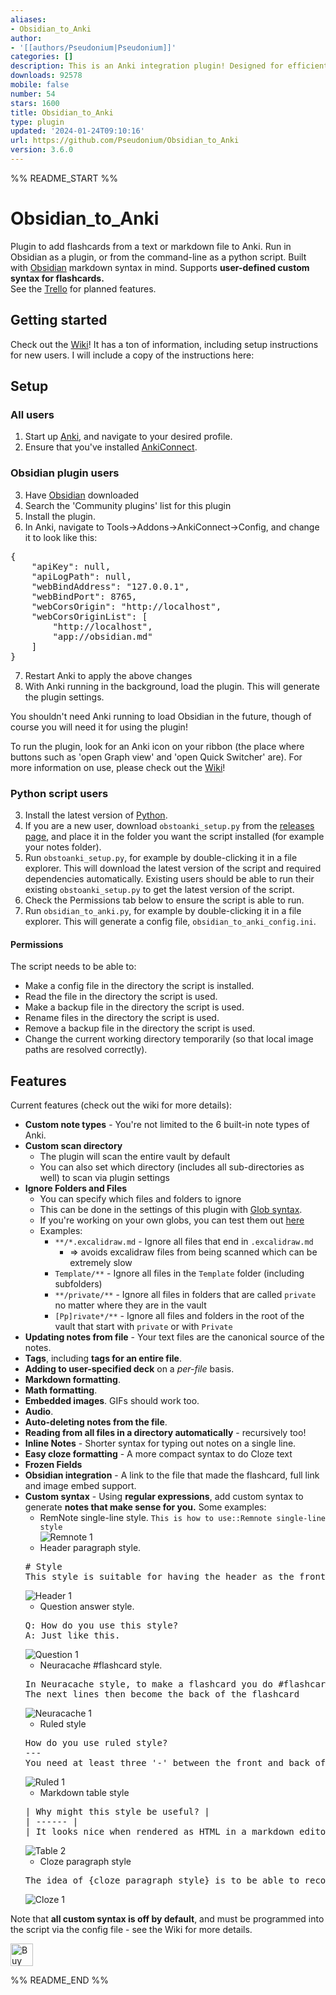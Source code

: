```yaml
---
aliases:
- Obsidian_to_Anki
author:
- '[[authors/Pseudonium|Pseudonium]]'
categories: []
description: This is an Anki integration plugin! Designed for efficient bulk exporting.
downloads: 92578
mobile: false
number: 54
stars: 1600
title: Obsidian_to_Anki
type: plugin
updated: '2024-01-24T09:10:16'
url: https://github.com/Pseudonium/Obsidian_to_Anki
version: 3.6.0
---
```


%% README_START %%

# Obsidian_to_Anki
Plugin to add flashcards from a text or markdown file to Anki. Run in Obsidian as a plugin, or from the command-line as a python script. Built with [Obsidian](https://obsidian.md/) markdown syntax in mind. Supports **user-defined custom syntax for flashcards.**  
See the [Trello](https://trello.com/b/6MXEizGg/obsidiantoanki) for planned features.

## Getting started

Check out the [Wiki](https://github.com/Pseudonium/Obsidian_to_Anki/wiki)! It has a ton of information, including setup instructions for new users. I will include a copy of the instructions here:

## Setup

### All users
1. Start up [Anki](https://apps.ankiweb.net/), and navigate to your desired profile.
2. Ensure that you've installed [AnkiConnect](https://git.foosoft.net/alex/anki-connect).

### Obsidian plugin users
3. Have [Obsidian](https://obsidian.md/) downloaded
4. Search the 'Community plugins' list for this plugin
5. Install the plugin.
6. In Anki, navigate to Tools->Addons->AnkiConnect->Config, and change it to look like this:
<pre>
{
    "apiKey": null,
    "apiLogPath": null,
    "webBindAddress": "127.0.0.1",
    "webBindPort": 8765,
    "webCorsOrigin": "http://localhost",
    "webCorsOriginList": [
        "http://localhost",
        "app://obsidian.md"
    ]
}
</pre>

7. Restart Anki to apply the above changes
8. With Anki running in the background, load the plugin. This will generate the plugin settings.


You shouldn't need Anki running to load Obsidian in the future, though of course you will need it for using the plugin!

To run the plugin, look for an Anki icon on your ribbon (the place where buttons such as 'open Graph view' and 'open Quick Switcher' are).
For more information on use, please check out the [Wiki](https://github.com/Pseudonium/Obsidian_to_Anki/wiki)!

### Python script users
3. Install the latest version of [Python](https://www.python.org/downloads/).
4. If you are a new user, download `obstoanki_setup.py` from the [releases page](https://github.com/Pseudonium/Obsidian_to_Anki/releases), and place it in the folder you want the script installed (for example your notes folder).  
5. Run `obstoanki_setup.py`, for example by double-clicking it in a file explorer. This will download the latest version of the script and required dependencies automatically. Existing users should be able to run their existing `obstoanki_setup.py` to get the latest version of the script.  
6. Check the Permissions tab below to ensure the script is able to run.
7. Run `obsidian_to_anki.py`, for example by double-clicking it in a file explorer. This will generate a config file, `obsidian_to_anki_config.ini`.

#### Permissions
The script needs to be able to:
* Make a config file in the directory the script is installed.
* Read the file in the directory the script is used.
* Make a backup file in the directory the script is used.
* Rename files in the directory the script is used.
* Remove a backup file in the directory the script is used.
* Change the current working directory temporarily (so that local image paths are resolved correctly).

## Features

Current features (check out the wiki for more details):
* **Custom note types** - You're not limited to the 6 built-in note types of Anki.
* **Custom scan directory** 
  * The plugin will scan the entire vault by default
  * You can also set which directory (includes all sub-directories as well) to scan via plugin settings
* **Ignore Folders and Files**
  * You can specify which files and folders to ignore 
  * This can be done in the settings of this plugin with [Glob syntax](https://en.wikipedia.org/wiki/Glob_(programming)#Syntax).
  * If you're working on your own globs, you can test them out [here](https://globster.xyz/)
  * Examples:
    * `**/*.excalidraw.md` - Ignore all files that end in `.excalidraw.md`
      * => avoids excalidraw files from being scanned which can be extremely slow
    * `Template/**` - Ignore all files in the `Template` folder (including subfolders)
    * `**/private/**` - Ignore all files in folders that are called `private` no matter where they are in the vault
    * `[Pp]rivate*/**` - Ignore all files and folders in the root of the vault that start with `private` or with `Private`
* **Updating notes from file** - Your text files are the canonical source of the notes.
* **Tags**, including **tags for an entire file**.
* **Adding to user-specified deck** on a *per-file* basis.
* **Markdown formatting**.
* **Math formatting**.
* **Embedded images**. GIFs should work too.
* **Audio**.
* **Auto-deleting notes from the file**.
* **Reading from all files in a directory automatically** - recursively too!
* **Inline Notes** - Shorter syntax for typing out notes on a single line.
* **Easy cloze formatting** - A more compact syntax to do Cloze text
* **Frozen Fields**
* **Obsidian integration** - A link to the file that made the flashcard, full link and image embed support.
* **Custom syntax** - Using **regular expressions**, add custom syntax to generate **notes that make sense for you.** Some examples:
  * RemNote single-line style. `This is how to use::Remnote single-line style`  
  ![Remnote 1](https://raw.githubusercontent.com/Pseudonium/Obsidian_to_Anki/HEAD/Images/Remnote_1.png)
  * Header paragraph style.
  <pre>
  # Style
  This style is suitable for having the header as the front, and the answer as the back
  </pre>  
  ![Header 1](https://raw.githubusercontent.com/Pseudonium/Obsidian_to_Anki/HEAD/Images/Header_1.png)
  * Question answer style.
  <pre>
  Q: How do you use this style?
  A: Just like this.
  </pre>  
  ![Question 1](https://raw.githubusercontent.com/Pseudonium/Obsidian_to_Anki/HEAD/Images/Question_1.png)
  * Neuracache #flashcard style.  
  <pre>
  In Neuracache style, to make a flashcard you do #flashcard
  The next lines then become the back of the flashcard
  </pre>  
  ![Neuracache 1](https://raw.githubusercontent.com/Pseudonium/Obsidian_to_Anki/HEAD/Images/Neuracache_1.png)
  * Ruled style  
  <pre>
  How do you use ruled style?
  ---
  You need at least three '-' between the front and back of the card.
  </pre>  
  ![Ruled 1](https://raw.githubusercontent.com/Pseudonium/Obsidian_to_Anki/HEAD/Images/Ruled_1.png)
  * Markdown table style  
  <pre>
  | Why might this style be useful? |
  | ------ |
  | It looks nice when rendered as HTML in a markdown editor. |
  </pre>
  ![Table 2](https://raw.githubusercontent.com/Pseudonium/Obsidian_to_Anki/HEAD/Images/Table_2.png)
  * Cloze paragraph style  
  <pre>
  The idea of {cloze paragraph style} is to be able to recognise any paragraphs that contain {cloze deletions}.
  </pre>
  ![Cloze 1](https://raw.githubusercontent.com/Pseudonium/Obsidian_to_Anki/HEAD/Images/Cloze_1.png)

Note that **all custom syntax is off by default**, and must be programmed into the script via the config file - see the Wiki for more details.

<a href='https://ko-fi.com/K3K52X4L6' target='_blank'><img height='36' style='border:0px;height:36px;' src='https://cdn.ko-fi.com/cdn/kofi1.png?v=2' border='0' alt='Buy Me a Coffee at ko-fi.com' /></a>


%% README_END %%